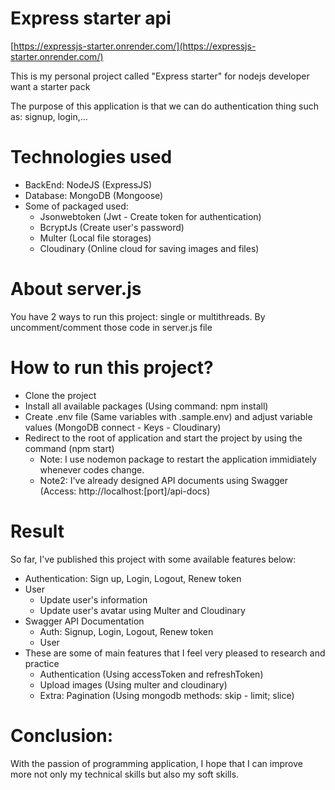 # Express starter api

[https://expressjs-starter.onrender.com/](https://expressjs-starter.onrender.com/)

This is my personal project called "Express starter" for nodejs developer want a starter pack

The purpose of this application is that we can do authentication thing such as: signup, login,...

# Technologies used

- BackEnd: NodeJS (ExpressJS)
- Database: MongoDB (Mongoose)
- Some of packaged used:
  - Jsonwebtoken (Jwt - Create token for authentication)
  - BcryptJs (Create user's password)
  - Multer (Local file storages)
  - Cloudinary (Online cloud for saving images and files)

# About server.js

You have 2 ways to run this project: single or multithreads. By uncomment/comment those code in server.js file

# How to run this project?

- Clone the project
- Install all available packages (Using command: npm install)
- Create .env file (Same variables with .sample.env) and adjust variable values (MongoDB connect - Keys - Cloudinary)
- Redirect to the root of application and start the project by using the command (npm start)
  - Note: I use nodemon package to restart the application immidiately whenever codes change.
  - Note2: I've already designed API documents using Swagger (Access: http://localhost:[port]/api-docs)

# Result

So far, I've published this project with some available features below:

- Authentication: Sign up, Login, Logout, Renew token
- User
  - Update user's information
  - Update user's avatar using Multer and Cloudinary
- Swagger API Documentation
  - Auth: Signup, Login, Logout, Renew token
  - User
- These are some of main features that I feel very pleased to research and practice
  - Authentication (Using accessToken and refreshToken)
  - Upload images (Using multer and cloudinary)
  - Extra: Pagination (Using mongodb methods: skip - limit; slice)

# Conclusion:

With the passion of programming application, I hope that I can improve more not only my technical skills but also my soft skills.
